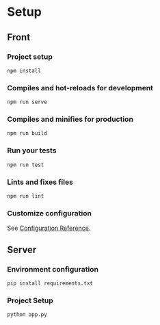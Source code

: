 # Setup

## Front

### Project setup

`npm install`

### Compiles and hot-reloads for development

`npm run serve`

### Compiles and minifies for production

`npm run build`

### Run your tests

`npm run test`

### Lints and fixes files

`npm run lint`

### Customize configuration

See [Configuration Reference](https://cli.vuejs.org/config/).

## Server

### Environment configuration

`pip install requirements.txt`

### Project Setup

`python app.py`
